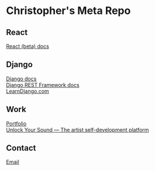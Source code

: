 # Christopher's Meta Repo

## React

[React (beta) docs](https://beta.reactjs.org/)

## Django

[Django docs](https://docs.djangoproject.com/en/3.0/) \
[Django REST Framework docs](https://www.django-rest-framework.org/) \
[LearnDjango.com](https://learndjango.com/)

<!-- ### Django Chat
### Log Rocket
### Javascript Jabber -->

## Work

[Portfolio](https://www.christophercarvalho.com/) \
[Unlock Your Sound — The artist self-development platform](https://unlockyoursound.com/)

<!-- ## Music -->

## Contact

[Email](mailto:chris@unlockyoursound.com)